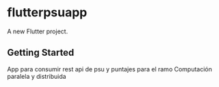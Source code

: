 # flutterpsuapp

A new Flutter project.

## Getting Started
App para consumir rest api de psu y puntajes para el ramo Computación paralela y distribuida
